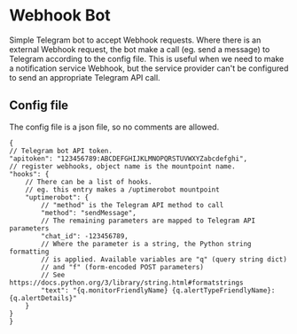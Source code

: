 # Webhook Bot
Simple Telegram bot to accept Webhook requests. Where there is an external Webhook
request, the bot make a call (eg. send a message) to Telegram according to the config
file. This is useful when we need to make a notification service Webhook, but the
service provider can't be configured to send an appropriate Telegram API call.

## Config file

The config file is a json file, so no comments are allowed.

    {
    // Telegram bot API token.
    "apitoken": "123456789:ABCDEFGHIJKLMNOPQRSTUVWXYZabcdefghi",
    // register webhooks, object name is the mountpoint name.
    "hooks": {
        // There can be a list of hooks.
        // eg. this entry makes a /uptimerobot mountpoint
        "uptimerobot": {
            // "method" is the Telegram API method to call
            "method": "sendMessage",
            // The remaining parameters are mapped to Telegram API parameters
            "chat_id": -123456789,
            // Where the parameter is a string, the Python string formatting
            // is applied. Available variables are "q" (query string dict)
            // and "f" (form-encoded POST parameters)
            // See https://docs.python.org/3/library/string.html#formatstrings
            "text": "{q.monitorFriendlyName} {q.alertTypeFriendlyName}: {q.alertDetails}"
        }
    }
    }
